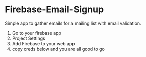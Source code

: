 # Firebase-Email-Signup
Simple app to gather emails for a mailing list with email validation.


1. Go to your firebase app 
2. Project Settings 
3. Add Firebase to your web app 
4. copy creds below and you are all good to go
